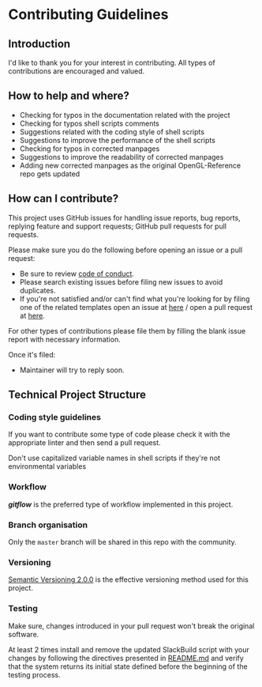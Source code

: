 # Contributing Guidelines

## Introduction

I'd like to thank you for your interest in contributing. All types of contributions
are encouraged and valued.

## How to help and where?

* Checking for typos in the documentation related with the project
* Checking for typos shell scripts comments
* Suggestions related with the coding style of shell scripts
* Suggestions to improve the performance of the shell scripts
* Checking for typos in corrected manpages
* Suggestions to improve the readability of corrected manpages
* Adding new corrected manpages as the original OpenGL-Reference repo gets updated

## How can I contribute?

This project uses GitHub issues for handling issue reports, bug reports, 
replying feature and support requests; GitHub pull requests for pull requests.

Please make sure you do the following before opening an issue or a pull request:

* Be sure to review [code of conduct](./CODE_OF_CONDUCT.md).
* Please search existing issues before filing new issues to avoid duplicates.
* If you're not satisfied and/or can't find what you're looking for by filing one
  of the related templates open an issue at [here](https://github.com/N-Tek/openGLRefToMan/issues) / open a pull request at [here](https://github.com/N-Tek/openGLRefToMan/pulls).

For other types of contributions please file them by filling the blank issue report
with necessary information.

Once it's filed:

* Maintainer will try to reply soon.

## Technical Project Structure
### Coding style guidelines  
If you want to contribute some type of code please check it with the appropriate
linter and then send a pull request.

Don't use capitalized variable names in shell scripts if they're not environmental
variables

### Workflow  
**_gitflow_** is the preferred type of workflow implemented in this project.

### Branch organisation  
Only the `master` branch will be shared in this repo with the community.

### Versioning  
[Semantic Versioning 2.0.0](https://semver.org) is the effective versioning method
used for this project.

### Testing  
Make sure, changes introduced in your pull request won't break the original software.

At least 2 times install and remove the updated SlackBuild script with your changes
by following the directives presented in [README.md](./README.md) and verify that
the system returns its initial state defined before the beginning of the testing
process.
